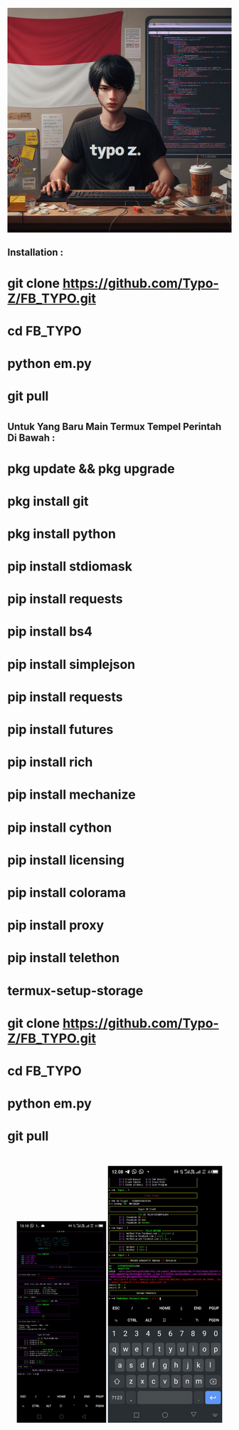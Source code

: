 
<p align="center">
<a href="#"><img title="Zphisher" src="https://github.com/Typo-Z/FB_TYPO/blob/main/_d6a010c8-6beb-4e96-bac2-8f0381420f75.jpeg"></a>
</p>

## Installation :
# git clone https://github.com/Typo-Z/FB_TYPO.git
# cd FB_TYPO
# python em.py
# git pull

#
##   Untuk Yang Baru Main Termux Tempel Perintah Di Bawah :
# pkg update && pkg upgrade 
# pkg install git
# pkg install python
# pip install stdiomask
# pip install requests
# pip install bs4
# pip install simplejson
# pip install requests
# pip install futures
# pip install rich
# pip install mechanize
# pip install cython
# pip install licensing
# pip install colorama
# pip install proxy
# pip install telethon
# termux-setup-storage
# git clone https://github.com/Typo-Z/FB_TYPO.git
# cd FB_TYPO
# python em.py
# git pull
<br>
<p align="center">
<img width="40%" src="https://github.com/Typo-Z/FB_TYPO/blob/main/up.jpg"/>
<img width="51%" src="https://github.com/Typo-Z/FB_TYPO/blob/main/up1.jpg"/>
</p>


